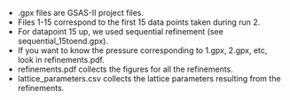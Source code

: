 - .gpx files are GSAS-II project files.
- Files 1-15 correspond to the first 15 data points taken during run 2.
- For datapoint 15 up, we used sequential refinement (see sequential_15toend.gpx).
- If you want to know the pressure corresponding to 1.gpx, 2.gpx, etc, look in refinements.pdf.
- refinements.pdf collects the figures for all the refinements.
- lattice_parameters.csv collects the lattice parameters resulting from the refinements.
